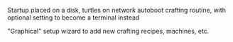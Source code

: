 Startup placed on a disk, turtles on network autoboot crafting routine, with optional setting to become a terminal instead

"Graphical" setup wizard to add new crafting recipes, machines, etc.